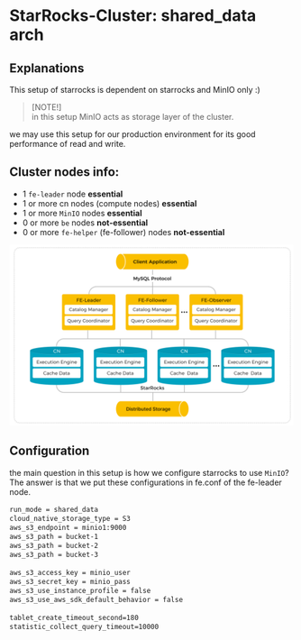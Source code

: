 #  StarRocks-Cluster: shared_data arch

## Explanations
This setup of starrocks is dependent on starrocks and MinIO only :)

>[NOTE!]\
> in this setup MinIO acts as storage layer of the cluster.

we may use this setup for our production environment for its good performance of read and write.

## Cluster nodes info:
- 1 `fe-leader` node **essential**
- 1 or more cn nodes (compute nodes) **essential**
- 1 or more `MinIO` nodes **essential**
- 0 or more `be` nodes **not-essential**
- 0 or more `fe-helper` (fe-follower) nodes **not-essential**

![shared_data_arch](../pics/shared-data-arch.png)

## Configuration
the main question in this setup is
how we configure starrocks to use `MinIO`?\
The answer is that we put these configurations in fe.conf of the fe-leader node.
```text
run_mode = shared_data
cloud_native_storage_type = S3
aws_s3_endpoint = minio1:9000
aws_s3_path = bucket-1
aws_s3_path = bucket-2
aws_s3_path = bucket-3

aws_s3_access_key = minio_user
aws_s3_secret_key = minio_pass
aws_s3_use_instance_profile = false
aws_s3_use_aws_sdk_default_behavior = false

tablet_create_timeout_second=180
statistic_collect_query_timeout=10000
```
